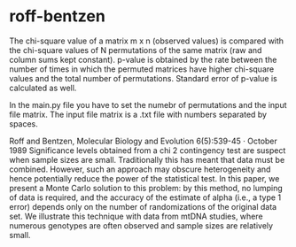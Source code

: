# roff-bentzen
The chi-square value of a matrix m x n (observed values) is compared with the chi-square values of N permutations of the same matrix (raw and column sums kept constant). p-value is obtained by the rate between the number of times in which the permuted matrices have higher chi-square values and the total number of permutations. Standard error of p-value is calculated as well.

In the main.py file  you have to set the numebr of permutations and the input file matrix.
The input file matrix is a .txt file with numbers separated by spaces.

Roff and Bentzen, Molecular Biology and Evolution 6(5):539-45 · October 1989
Significance levels obtained from a chi 2 contingency test are suspect when sample sizes are small. Traditionally this has meant that data must be combined. However, such an approach may obscure heterogeneity and hence potentially reduce the power of the statistical test. In this paper, we present a Monte Carlo solution to this problem: by this method, no lumping of data is required, and the accuracy of the estimate of alpha (i.e., a type 1 error) depends only on the number of randomizations of the original data set. We illustrate this technique with data from mtDNA studies, where numerous genotypes are often observed and sample sizes are relatively small.
